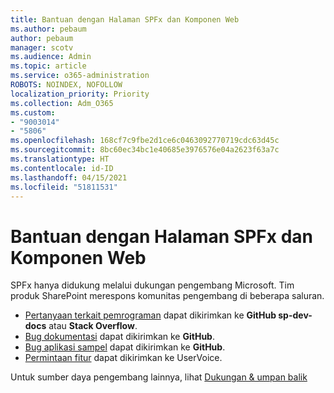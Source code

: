 ```yaml
---
title: Bantuan dengan Halaman SPFx dan Komponen Web
ms.author: pebaum
author: pebaum
manager: scotv
ms.audience: Admin
ms.topic: article
ms.service: o365-administration
ROBOTS: NOINDEX, NOFOLLOW
localization_priority: Priority
ms.collection: Adm_O365
ms.custom:
- "9003014"
- "5806"
ms.openlocfilehash: 168cf7c9fbe2d1ce6c0463092770719cdc63d45c
ms.sourcegitcommit: 8bc60ec34bc1e40685e3976576e04a2623f63a7c
ms.translationtype: HT
ms.contentlocale: id-ID
ms.lasthandoff: 04/15/2021
ms.locfileid: "51811531"
---
```

# <a name="help-with-spfx-pages-and-web-parts"></a>Bantuan dengan Halaman SPFx dan Komponen Web

SPFx hanya didukung melalui dukungan pengembang Microsoft. Tim produk SharePoint merespons komunitas pengembang di beberapa saluran.

- [Pertanyaan terkait pemrograman](https://docs.microsoft.com/sharepoint/dev/support-feedback#programming-questions)  dapat dikirimkan ke **GitHub sp-dev-docs**  atau  **Stack Overflow**.
- [Bug dokumentasi](https://docs.microsoft.com/sharepoint/dev/support-feedback#documentation-bugs)  dapat dikirimkan ke **GitHub**.
- [Bug aplikasi sampel](https://docs.microsoft.com/sharepoint/dev/support-feedback#sample-application-bugs)  dapat dikirimkan ke  **GitHub**.
- [Permintaan fitur](https://docs.microsoft.com/sharepoint/dev/support-feedback#feature-requests)  dapat dikirimkan ke UserVoice.

Untuk sumber daya pengembang lainnya, lihat  [Dukungan & umpan balik](https://docs.microsoft.com/sharepoint/dev/support-feedback)